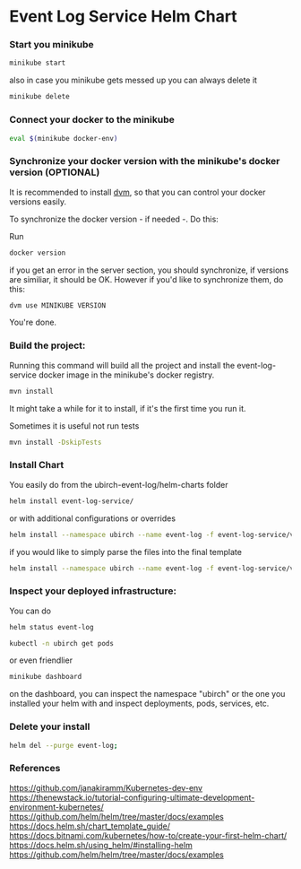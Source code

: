 # Event Log Service Helm Chart

### Start you minikube

```bash
minikube start
```

also in case you minikube gets messed up you can always delete it

```bash
minikube delete
```

### Connect your docker to the minikube

```bash
eval $(minikube docker-env)
```

### Synchronize your docker version with the minikube's docker version (OPTIONAL)

It is recommended to install [dvm](https://howtowhale.github.io/dvm/install.html),
so that you can control your docker versions easily.

To synchronize the docker version - if needed -. Do this:

Run

```bash
docker version
```

if you get an error in the server section, you should synchronize, if versions are similiar,
it should be OK. However if you'd like to synchronize them, do this:

```bash
dvm use MINIKUBE VERSION
```

You're done.

### Build the project:

Running this command will build all the project and install
the event-log-service docker image in the minikube's docker registry.

```bash
mvn install
```

It might take a while for it to install, if it's the first time you run it.

Sometimes it is useful not run tests

```bash
mvn install -DskipTests
```

### Install Chart

You easily do from the ubirch-event-log/helm-charts folder

```bash
helm install event-log-service/
```

or with additional configurations or overrides

```bash
helm install --namespace ubirch --name event-log -f event-log-service/values.yaml --debug event-log-service/
```

if you would like to simply parse the files into the final template

```bash
helm install --namespace ubirch --name event-log -f event-log-service/values.yaml --debug --dry-run event-log-service/
```

### Inspect your deployed infrastructure:

You can do

```bash
helm status event-log
```

```bash
kubectl -n ubirch get pods
```

or even friendlier

```bash
minikube dashboard
```

on the dashboard, you can inspect the namespace "ubirch" or the one you installed your helm with and
inspect deployments, pods, services, etc.


### Delete your install

```bash
helm del --purge event-log;
```

### References

https://github.com/janakiramm/Kubernetes-dev-env
https://thenewstack.io/tutorial-configuring-ultimate-development-environment-kubernetes/
https://github.com/helm/helm/tree/master/docs/examples
https://docs.helm.sh/chart_template_guide/
https://docs.bitnami.com/kubernetes/how-to/create-your-first-helm-chart/
https://docs.helm.sh/using_helm/#installing-helm
https://github.com/helm/helm/tree/master/docs/examples








